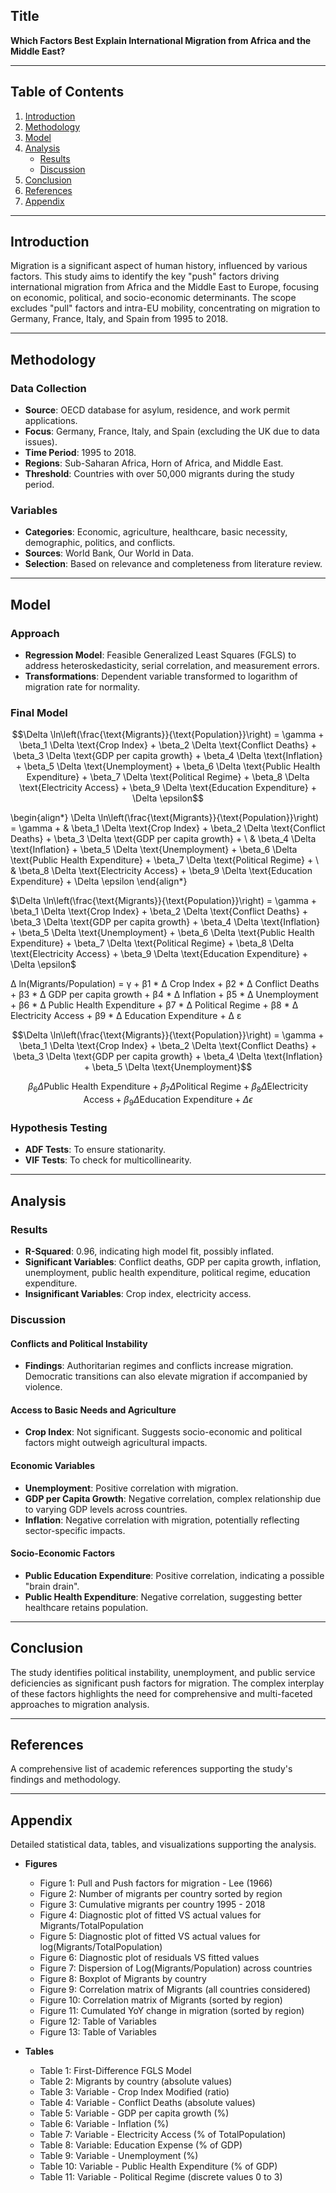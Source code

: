 ## Title
**Which Factors Best Explain International Migration from Africa and the Middle East?**

---

## Table of Contents
1. [Introduction](#introduction)
2. [Methodology](#methodology)
3. [Model](#model)
4. [Analysis](#analysis)
    - [Results](#results)
    - [Discussion](#discussion)
5. [Conclusion](#conclusion)
6. [References](#references)
7. [Appendix](#appendix)

---

## Introduction

Migration is a significant aspect of human history, influenced by various factors. This study aims to identify the key "push" factors driving international migration from Africa and the Middle East to Europe, focusing on economic, political, and socio-economic determinants. The scope excludes "pull" factors and intra-EU mobility, concentrating on migration to Germany, France, Italy, and Spain from 1995 to 2018.

---

## Methodology

### Data Collection
- **Source**: OECD database for asylum, residence, and work permit applications.
- **Focus**: Germany, France, Italy, and Spain (excluding the UK due to data issues).
- **Time Period**: 1995 to 2018.
- **Regions**: Sub-Saharan Africa, Horn of Africa, and Middle East.
- **Threshold**: Countries with over 50,000 migrants during the study period.

### Variables
- **Categories**: Economic, agriculture, healthcare, basic necessity, demographic, politics, and conflicts.
- **Sources**: World Bank, Our World in Data.
- **Selection**: Based on relevance and completeness from literature review.

---

## Model

### Approach
- **Regression Model**: Feasible Generalized Least Squares (FGLS) to address heteroskedasticity, serial correlation, and measurement errors.
- **Transformations**: Dependent variable transformed to logarithm of migration rate for normality.

### Final Model

``` math
\Delta \ln\left(\frac{\text{Migrants}}{\text{Population}}\right) = \gamma + \beta_1 \Delta \text{Crop Index} + \beta_2 \Delta \text{Conflict Deaths} + \beta_3 \Delta \text{GDP per capita growth} + \beta_4 \Delta \text{Inflation} + \beta_5 \Delta \text{Unemployment} + \beta_6 \Delta \text{Public Health Expenditure} + \beta_7 \Delta \text{Political Regime} + \beta_8 \Delta \text{Electricity Access} + \beta_9 \Delta \text{Education Expenditure} + \Delta \epsilon
```

\begin{align*}
\Delta \ln\left(\frac{\text{Migrants}}{\text{Population}}\right) = \gamma + & \beta_1 \Delta \text{Crop Index} + \beta_2 \Delta \text{Conflict Deaths} + \beta_3 \Delta \text{GDP per capita growth} + \\
& \beta_4 \Delta \text{Inflation} + \beta_5 \Delta \text{Unemployment} + \beta_6 \Delta \text{Public Health Expenditure} + \beta_7 \Delta \text{Political Regime} + \\
& \beta_8 \Delta \text{Electricity Access} + \beta_9 \Delta \text{Education Expenditure} + \Delta \epsilon
\end{align*}

$\Delta \ln\left(\frac{\text{Migrants}}{\text{Population}}\right) = \gamma + \beta_1 \Delta \text{Crop Index} + \beta_2 \Delta \text{Conflict Deaths} + \beta_3 \Delta \text{GDP per capita growth} + \beta_4 \Delta \text{Inflation} + \beta_5 \Delta \text{Unemployment} + \beta_6 \Delta \text{Public Health Expenditure} + \beta_7 \Delta \text{Political Regime} + \beta_8 \Delta \text{Electricity Access} + \beta_9 \Delta \text{Education Expenditure} + \Delta \epsilon$

Δ ln(Migrants/Population) = γ + 
β1 * Δ Crop Index + 
β2 * Δ Conflict Deaths + 
β3 * Δ GDP per capita growth + 
β4 * Δ Inflation + 
β5 * Δ Unemployment + 
β6 * Δ Public Health Expenditure + 
β7 * Δ Political Regime + 
β8 * Δ Electricity Access + 
β9 * Δ Education Expenditure + 
Δ ε

$$\Delta \ln\left(\frac{\text{Migrants}}{\text{Population}}\right) = \gamma + \beta_1 \Delta \text{Crop Index} + \beta_2 \Delta \text{Conflict Deaths} + \beta_3 \Delta \text{GDP per capita growth} + \beta_4 \Delta \text{Inflation} + \beta_5 \Delta \text{Unemployment}$$

$$\beta_6 \Delta \text{Public Health Expenditure} + \beta_7 \Delta \text{Political Regime} + \beta_8 \Delta \text{Electricity Access} + \beta_9 \Delta \text{Education Expenditure} + \Delta \epsilon$$

### Hypothesis Testing
- **ADF Tests**: To ensure stationarity.
- **VIF Tests**: To check for multicollinearity.

---

## Analysis

### Results
- **R-Squared**: 0.96, indicating high model fit, possibly inflated.
- **Significant Variables**: Conflict deaths, GDP per capita growth, inflation, unemployment, public health expenditure, political regime, education expenditure.
- **Insignificant Variables**: Crop index, electricity access.

### Discussion

#### Conflicts and Political Instability
- **Findings**: Authoritarian regimes and conflicts increase migration. Democratic transitions can also elevate migration if accompanied by violence.

#### Access to Basic Needs and Agriculture
- **Crop Index**: Not significant. Suggests socio-economic and political factors might outweigh agricultural impacts.

#### Economic Variables
- **Unemployment**: Positive correlation with migration.
- **GDP per Capita Growth**: Negative correlation, complex relationship due to varying GDP levels across countries.
- **Inflation**: Negative correlation with migration, potentially reflecting sector-specific impacts.

#### Socio-Economic Factors
- **Public Education Expenditure**: Positive correlation, indicating a possible "brain drain".
- **Public Health Expenditure**: Negative correlation, suggesting better healthcare retains population.

---

## Conclusion

The study identifies political instability, unemployment, and public service deficiencies as significant push factors for migration. The complex interplay of these factors highlights the need for comprehensive and multi-faceted approaches to migration analysis.

---

## References

A comprehensive list of academic references supporting the study's findings and methodology.

---

## Appendix

Detailed statistical data, tables, and visualizations supporting the analysis.

- **Figures**
  - Figure 1: Pull and Push factors for migration - Lee (1966)
  - Figure 2: Number of migrants per country sorted by region
  - Figure 3: Cumulative migrants per country 1995 - 2018
  - Figure 4: Diagnostic plot of fitted VS actual values for Migrants/TotalPopulation
  - Figure 5: Diagnostic plot of fitted VS actual values for log(Migrants/TotalPopulation)
  - Figure 6: Diagnostic plot of residuals VS fitted values
  - Figure 7: Dispersion of Log(Migrants/Population) across countries
  - Figure 8: Boxplot of Migrants by country
  - Figure 9: Correlation matrix of Migrants (all countries considered)
  - Figure 10: Correlation matrix of Migrants (sorted by region)
  - Figure 11: Cumulated YoY change in migration (sorted by region)
  - Figure 12: Table of Variables
  - Figure 13: Table of Variables

- **Tables**
  - Table 1: First-Difference FGLS Model
  - Table 2: Migrants by country (absolute values)
  - Table 3: Variable - Crop Index Modified (ratio)
  - Table 4: Variable - Conflict Deaths (absolute values)
  - Table 5: Variable - GDP per capita growth (%)
  - Table 6: Variable - Inflation (%)
  - Table 7: Variable - Electricity Access (% of TotalPopulation)
  - Table 8: Variable: Education Expense (% of GDP)
  - Table 9: Variable - Unemployment (%)
  - Table 10: Variable - Public Health Expenditure (% of GDP)
  - Table 11: Variable - Political Regime (discrete values 0 to 3)
